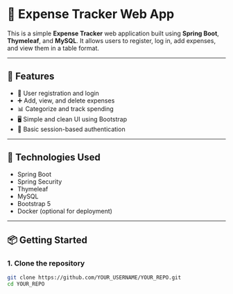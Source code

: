 # 📒 Expense Tracker Web App

This is a simple **Expense Tracker** web application built using **Spring Boot**, **Thymeleaf**, and **MySQL**. It allows users to register, log in, add expenses, and view them in a table format.

---

## 🚀 Features

- 👤 User registration and login
- ➕ Add, view, and delete expenses
- 📊 Categorize and track spending
- 🖥️ Simple and clean UI using Bootstrap
- 🔐 Basic session-based authentication

---

## 🔧 Technologies Used

- Spring Boot
- Spring Security
- Thymeleaf
- MySQL
- Bootstrap 5
- Docker (optional for deployment)

---

## 📦 Getting Started

### 1. Clone the repository

```bash
git clone https://github.com/YOUR_USERNAME/YOUR_REPO.git
cd YOUR_REPO
